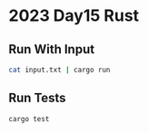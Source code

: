# 2023 Day15 Rust

## Run With Input

```sh
cat input.txt | cargo run
```

## Run Tests

```sh
cargo test
```
